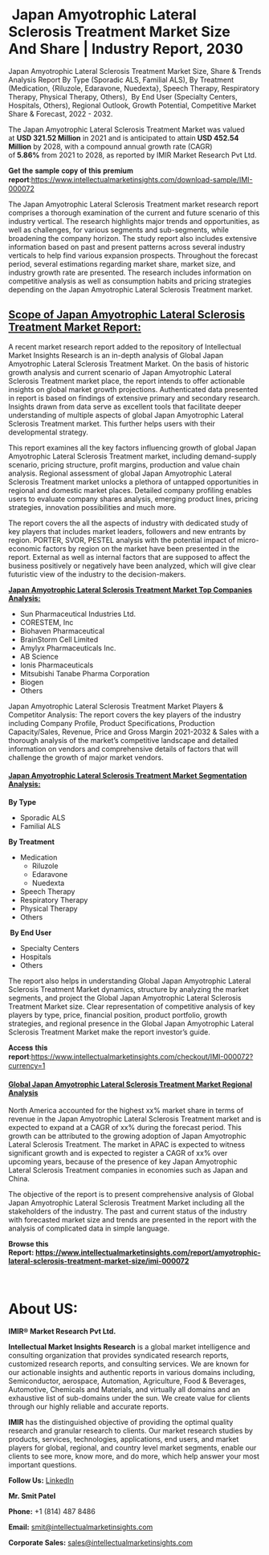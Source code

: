 <h1>&nbsp;Japan Amyotrophic Lateral Sclerosis Treatment Market Size And Share | Industry Report, 2030</h1>
<p>Japan Amyotrophic Lateral Sclerosis Treatment Market Size, Share &amp; Trends Analysis Report By Type (Sporadic ALS, Familial ALS), By Treatment (Medication, {Riluzole, Edaravone, Nuedexta}, Speech Therapy, Respiratory Therapy, Physical Therapy, Others), &nbsp;By End User (Specialty Centers, Hospitals, Others), Regional Outlook, Growth Potential, Competitive Market Share &amp; Forecast, 2022 - 2032.</p>
<div class="fs-mask output_outputText__Mdcrl TS_dkKeNHYB normalWeight_dkKeNHYB">The Japan Amyotrophic Lateral Sclerosis Treatment Market was valued at&nbsp;<strong>USD 321.52 Million</strong>&nbsp;in 2021 and is anticipated to attain<strong>&nbsp;USD 452.54 Million</strong>&nbsp;by 2028, with a compound annual growth rate (CAGR) of<strong>&nbsp;5.86%</strong>&nbsp;from 2021 to 2028, as reported by IMIR Market Research Pvt Ltd.</div>
<div class="fs-mask output_outputText__Mdcrl TS_dkKeNHYB normalWeight_dkKeNHYB">
<p>𝐆𝐞𝐭 𝐭𝐡𝐞 𝐬𝐚𝐦𝐩𝐥𝐞 𝐜𝐨𝐩𝐲 𝐨𝐟 𝐭𝐡𝐢𝐬 𝐩𝐫𝐞𝐦𝐢𝐮𝐦 𝐫𝐞𝐩𝐨𝐫𝐭:<a href="https://www.intellectualmarketinsights.com/download-sample/IMI-000072">https://www.intellectualmarketinsights.com/download-sample/IMI-000072</a>&nbsp;</p>
</div>
<p>The Japan Amyotrophic Lateral Sclerosis Treatment market research report comprises a thorough examination of the current and future scenario of this industry vertical. The research highlights major trends and opportunities, as well as challenges, for various segments and sub-segments, while broadening the company horizon. The study report also includes extensive information based on past and present patterns across several industry verticals to help find various expansion prospects. Throughout the forecast period, several estimations regarding market share, market size, and industry growth rate are presented. The research includes information on competitive analysis as well as consumption habits and pricing strategies depending on the Japan Amyotrophic Lateral Sclerosis Treatment market.</p>
<h2><u>Scope of Japan Amyotrophic Lateral Sclerosis Treatment Market Report:</u></h2>
<p>A recent market research report added to the repository of Intellectual Market Insights Research is an in-depth analysis of Global Japan Amyotrophic Lateral Sclerosis Treatment Market. On the basis of historic growth analysis and current scenario of Japan Amyotrophic Lateral Sclerosis Treatment market place, the report intends to offer actionable insights on global market growth projections. Authenticated data presented in report is based on findings of extensive primary and secondary research. Insights drawn from data serve as excellent tools that facilitate deeper understanding of multiple aspects of global Japan Amyotrophic Lateral Sclerosis Treatment market. This further helps users with their developmental strategy.</p>
<p>This report examines all the key factors influencing growth of global Japan Amyotrophic Lateral Sclerosis Treatment market, including demand-supply scenario, pricing structure, profit margins, production and value chain analysis. Regional assessment of global Japan Amyotrophic Lateral Sclerosis Treatment market unlocks a plethora of untapped opportunities in regional and domestic market places. Detailed company profiling enables users to evaluate company shares analysis, emerging product lines, pricing strategies, innovation possibilities and much more.</p>
<p>The report covers the all the aspects of industry with dedicated study of key players that includes market leaders, followers and new entrants by region. PORTER, SVOR, PESTEL analysis with the potential impact of micro-economic factors by region on the market have been presented in the report. External as well as internal factors that are supposed to affect the business positively or negatively have been analyzed, which will give clear futuristic view of the industry to the decision-makers.</p>
<p><strong><u>Japan Amyotrophic Lateral Sclerosis Treatment Market Top Companies Analysis:</u></strong></p>
<ul>
<li>Sun Pharmaceutical Industries Ltd.</li>
<li>CORESTEM, Inc</li>
<li>Biohaven Pharmaceutical</li>
<li>BrainStorm Cell Limited</li>
<li>Amylyx Pharmaceuticals Inc.</li>
<li>AB Science</li>
<li>Ionis Pharmaceuticals</li>
<li>Mitsubishi Tanabe Pharma Corporation</li>
<li>Biogen</li>
<li>Others</li>
</ul>
<p>Japan Amyotrophic Lateral Sclerosis Treatment Market Players &amp; Competitor Analysis: The report covers the key players of the industry including Company Profile, Product Specifications, Production Capacity/Sales, Revenue, Price and Gross Margin 2021-2032 &amp; Sales with a thorough analysis of the market&rsquo;s competitive landscape and detailed information on vendors and comprehensive details of factors that will challenge the growth of major market vendors.</p>
<h4><strong><u>Japan Amyotrophic Lateral Sclerosis Treatment Market Segmentation Analysis:</u></strong></h4>
<p><strong>By Type</strong></p>
<ul>
<li>Sporadic&nbsp;ALS</li>
<li>Familial ALS</li>
</ul>
<p><strong>By Treatment</strong></p>
<ul>
<li>Medication
<ul>
<li>Riluzole</li>
<li>Edaravone</li>
<li>Nuedexta</li>
</ul>
</li>
<li>Speech Therapy</li>
<li>Respiratory Therapy</li>
<li>Physical Therapy</li>
<li>Others</li>
</ul>
<p><strong>&nbsp;By End User</strong></p>
<ul>
<li>Specialty Centers</li>
<li>Hospitals</li>
<li>Others</li>
</ul>
<p>The report also helps in understanding Global Japan Amyotrophic Lateral Sclerosis Treatment Market dynamics, structure by analyzing the market segments, and project the Global Japan Amyotrophic Lateral Sclerosis Treatment&nbsp;Market size. Clear representation of competitive analysis of key players by type, price, financial position, product portfolio, growth strategies, and regional presence in the Global Japan Amyotrophic Lateral Sclerosis Treatment Market make the report investor&rsquo;s guide.</p>
<p>𝐀𝐜𝐜𝐞𝐬𝐬 𝐭𝐡𝐢𝐬 𝐫𝐞𝐩𝐨𝐫𝐭:<a href="https://www.intellectualmarketinsights.com/checkout/IMI-000072?currency=1">https://www.intellectualmarketinsights.com/checkout/IMI-000072?currency=1</a>&nbsp;</p>
<h4><strong><u>Global Japan Amyotrophic Lateral Sclerosis Treatment Market Regional Analysis</u></strong></h4>
<p>North America accounted for the highest xx% market share in terms of revenue in the Japan Amyotrophic Lateral Sclerosis Treatment market and is expected to expand at a CAGR of xx% during the forecast period. This growth can be attributed to the growing adoption of Japan Amyotrophic Lateral Sclerosis Treatment. The market in APAC is expected to witness significant growth and is expected to register a CAGR of xx% over upcoming years, because of the presence of key Japan Amyotrophic Lateral Sclerosis Treatment companies in economies such as Japan and China.</p>
<p>The objective of the report is to present comprehensive analysis of Global Japan Amyotrophic Lateral Sclerosis Treatment Market including all the stakeholders of the industry. The past and current status of the industry with forecasted market size and trends are presented in the report with the analysis of complicated data in simple language.</p>
<p><strong>Browse this Report:&nbsp;<a href="https://www.intellectualmarketinsights.com/report/amyotrophic-lateral-sclerosis-treatment-market-size/imi-000072">https://www.intellectualmarketinsights.com/report/amyotrophic-lateral-sclerosis-treatment-market-size/imi-000072</a>&nbsp;</strong></p>
<p>&nbsp;</p>
<h1>About US:</h1>
<p><strong>IMIR&reg; Market Research Pvt Ltd.</strong></p>
<p><strong>Intellectual Market Insights Research</strong> is a global market intelligence and consulting organization that provides syndicated research reports, customized research reports, and consulting services. We are known for our actionable insights and authentic reports in various domains including, Semiconductor, aerospace, Automation, Agriculture, Food &amp; Beverages, Automotive, Chemicals and Materials, and virtually all domains and an exhaustive list of sub-domains under the sun. We create value for clients through our highly reliable and accurate reports.</p>
<p><strong>IMIR</strong> has the distinguished objective of providing the optimal quality research and granular research to clients. Our market research studies by products, services, technologies, applications, end users, and market players for global, regional, and country level market segments, enable our clients to see more, know more, and do more, which help answer your most important questions.</p>
<p><strong>Follow Us:</strong> <a href="https://www.linkedin.com/company/imir-marketresearch/">LinkedIn</a></p>
<p><strong>Mr. Smit Patel</strong></p>
<p><strong>Phone:</strong> +1 (814) 487 8486</p>
<p><strong>Email:</strong> <a href="mailto:smit@intellectualmarketinsights.com">smit@intellectualmarketinsights.com</a></p>
<p><strong>Corporate Sales:</strong> <a href="mailto:sales@intellectualmarketinsights.com">sales@intellectualmarketinsights.com</a></p>
<p>&nbsp;</p>
